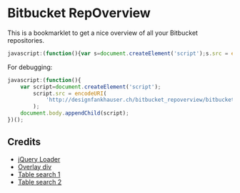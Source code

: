 Bitbucket RepOverview
=====================

This is a bookmarklet to get a nice overview of all your Bitbucket repositories.


```javascript
javascript:(function(){var s=document.createElement('script');s.src = encodeURI('https://raw.github.com/pfankhauser/Bitbucket-RepOverview/master/bitbucket_repoverview.min.js');document.body.appendChild(s);})();
```

For debugging:

```javascript
javascript:(function(){
	var script=document.createElement('script');
		script.src = encodeURI(
			'http://designfankhauser.ch/bitbucket_repoverview/bitbucket_repoverview.js?v='+Math.random()
		);
	document.body.appendChild(script);
})();
```

## Credits
- [jQuery Loader](http://coding.smashingmagazine.com/2010/05/23/make-your-own-bookmarklets-with-jquery/)
- [Overlay div](http://css-tricks.com/snippets/jquery/append-site-overlay-div/)
- [Table search 1](http://www.willstrohl.com/Blog/PostId/468/Using-jQuery-to-Search-an-HTML-Table)
- [Table search 2](https://gist.github.com/jakebresnehan/2288330)

